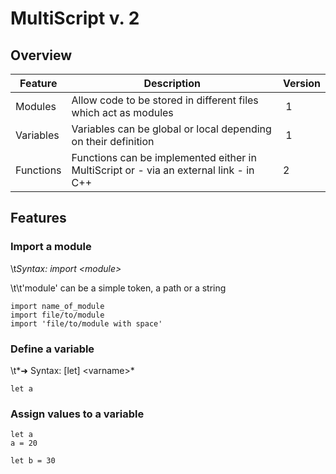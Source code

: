 # MultiScript v. 2

## Overview

Feature | Description | Version
--------|-------------|--------
Modules | Allow code to be stored in different files which act as modules | 1
Variables | Variables can be global or local depending on their definition | 1
Functions | Functions can be implemented either in MultiScript or - via an external link - in C++ | 2

## Features

### Import a module

\t*Syntax: import \<module\>*

\t\t'module' can be a simple token, a path or a string

```
import name_of_module
import file/to/module
import 'file/to/module with space'
```

### Define a variable

\t*➜ Syntax: [let] \<varname\>*

```
let a
```

### Assign values to a variable

```
let a
a = 20

let b = 30
```
